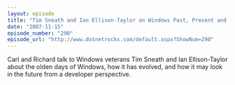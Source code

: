 ```yaml
---
layout: episode
title: "Tim Sneath and Ian Ellison-Taylor on Windows Past, Present and Future"
date: "2007-11-15"
episode_number: "290"
episode_url: "http://www.dotnetrocks.com/default.aspx?ShowNum=290"
---
```


Carl and Richard talk to Windows veterans Tim Sneath and Ian Ellison-Taylor about the olden days of Windows, how it has evolved, and how it may look in the future from a developer perspective.
